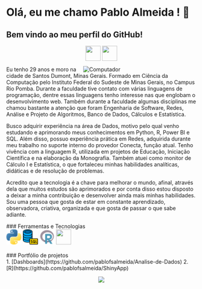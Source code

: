# Olá, eu me chamo Pablo Almeida ! 👋
## Bem vindo ao meu perfil do GitHub!      
<p align="center">
  <a href="https://www.instagram.com/bin.almeida" target="blank"><img align="center" src="instagram.png" height="40" width="40" /></a>
  <a href="https://www.linkedin.com/in/binalmeida7/" target="blank"><img align="center" src="linkedin.png" height="40" width="40" /></a>  
</p>
<img src="ciencia-de-dados.png" min-width="300px" max-width="300px" width="300px" align="right" alt="Computador">
<p align="left">
Eu tenho 29 anos e moro na cidade de Santos Dumont, Minas Gerais. Formado em Ciência da Computação pelo Instituto Federal do Sudeste de Minas Gerais, no Campus Rio Pomba. Durante a faculdade tive contato com várias linguagens de programação, dentre essas linguagens tenho interesse nas que englobam o desenvolvimento web. Também durante a faculdade algumas disciplinas me chamou bastante a atenção que foram Engenharia de Software, Redes, Análise e Projeto de Algoritmos, Banco de Dados, Cálculos e Estatística. 
  
Busco adquirir experiência na área de Dados, motivo pelo qual venho estudando e aprimorando meus conhecimentos em Python, R, Power BI e SQL. Além disso, possuo experiência prática em Redes, adquirida durante meu trabalho no suporte interno do provedor Conecta, função atual.
Tenho vivência com a linguagem R, utilizada em projetos de Educação, Iniciação Científica e na elaboração da Monografia. Também atuei como monitor de Cálculo I e Estatística, o que fortaleceu minhas habilidades analíticas, didáticas e de resolução de problemas.

Acredito que a tecnologia é a chave para melhorar o mundo, afinal, através dela que muitos estudos são aprimorados e por conta disso estou disposto a deixar a minha contribuição e desenvolver ainda mais minhas habilidades. Sou uma pessoa que gosta de estar em constante aprendizado, observadora, criativa, organizada e que gosta de passar o que sabe adiante.
</p>
### Ferramentas e Tecnologias <br>
<code><img src="python.png" width="40" height="40"></code>
<code><img src="database.png" width="40" height="40"></code>
<code><img src="r.png" width="40" height="40"></code>
<code><img src="https://upload.wikimedia.org/wikipedia/commons/thumb/c/cf/New_Power_BI_Logo.svg/2048px-New_Power_BI_Logo.svg.png" width="40" height="40"></code>
</br>
</br>
### Portfólio de projetos<br>
1. [Dashboards](https://github.com/pablofsalmeida/Analise-de-Dados)
2. [R](https://github.com/pablofsalmeida/ShinyApp)

<p align="center">
  <a href="hhttps://github.com/pablofsalmeida"><img loading="lazy" height="180em" src="https://github-readme-stats.vercel.app/api/top-langs/?username=pablofsalmeida&layout=compact&langs_count=7&theme=dracula"/></a>  
</p>
